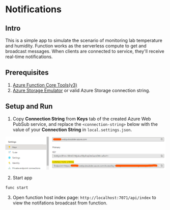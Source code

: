 # Notifications

## Intro

This is a simple app to simulate the scenario of monitoring lab temperature and humidity. Function works as the serverless compute to get and broadcast messages. When clients are connected to service, they'll receive real-time notifications.

## Prerequisites
1. [Azure Function Core Tools(v3)](https://www.npmjs.com/package/azure-functions-core-tools)
2. [Azure Storage Emulator](https://go.microsoft.com/fwlink/?linkid=717179&clcid=0x409) or valid Azure Storage connection string.

## Setup and Run

1. Copy **Connection String** from **Keys** tab of the created Azure Web PubSub service, and replace the `<connection-string>` below with the value of your **Connection String** in `local.settings.json`.

![Connection String](./../../../../docs/images/portal_conn.png)

2. Start app

```bash
func start
```

3. Open function host index page: `http://localhost:7071/api/index` to view the notifations broadcast from function.